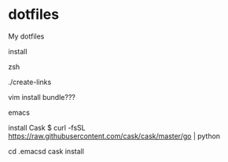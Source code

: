 dotfiles
========

My dotfiles

install

zsh




./create-links


vim
install bundle???

emacs

install Cask
$ curl -fsSL https://raw.githubusercontent.com/cask/cask/master/go | python


cd .emacsd
cask install
